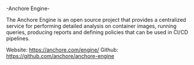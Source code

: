 -Anchore Engine-

The Anchore Engine is an open source project that provides a centralized service for performing detailed analysis on container images, running queries, producing reports and defining policies that can be used in CI/CD pipelines.

Website: https://anchore.com/engine/
Github: https://github.com/anchore/anchore-engine

